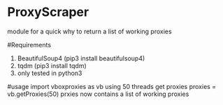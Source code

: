# ProxyScraper
module for a quick why to return a list of working proxies

#Requirements
1. BeautifulSoup4 (pip3 install beautifulsoup4)
2. tqdm (pip3 install tqdm)
3. only tested in python3

#usage 
import vboxproxies as vb
using 50 threads get proxies
proxies = vb.getProxies(50)
prxies now contains a list of working proxies
